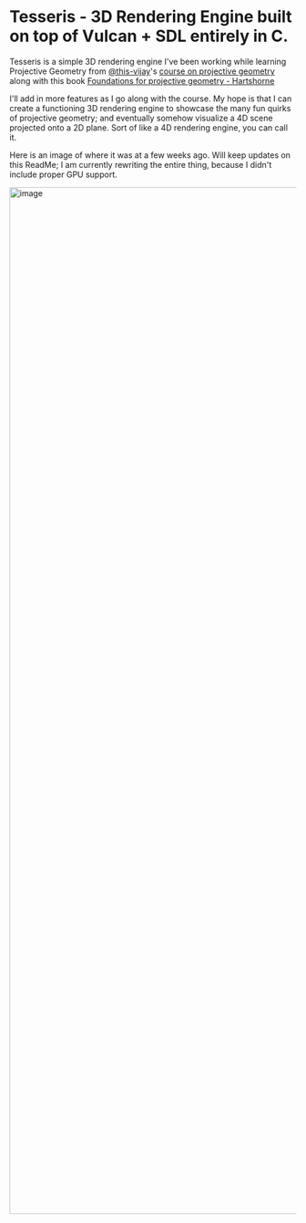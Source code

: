 # Tesseris - 3D Rendering Engine built on top of Vulcan + SDL entirely in C.

Tesseris is a simple 3D rendering engine I've been working while learning Projective Geometry from [@this-vijay](https://github.com/this-vijay)'s [course on projective geometry](https://this-vijay.github.io/vision-math/) along with this book [Foundations for projective geometry - Hartshorne](https://www.math.columbia.edu/~dejong/reu/lib/exe/fetch.php%3Fmedia=hartshorne_foundations_of_projective_geometry.pdf)

I'll add in more features as I go along with the course. My hope is that I can create a functioning 3D rendering engine to showcase the many fun quirks of projective geometry; and eventually somehow visualize a 4D scene projected onto a 2D plane. Sort of like a 4D rendering engine, you can call it. 

Here is an image of where it was at a few weeks ago. Will keep updates on this ReadMe; I am currently rewriting the entire thing, because I didn't include proper GPU support.

<img width="2874" height="1800" alt="image" src="https://github.com/user-attachments/assets/789ce14a-8792-46da-b7fa-f76997289f0e" />